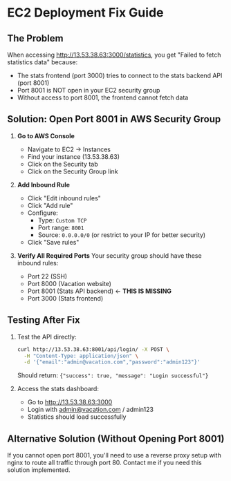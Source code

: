 # EC2 Deployment Fix Guide

## The Problem
When accessing http://13.53.38.63:3000/statistics, you get "Failed to fetch statistics data" because:
- The stats frontend (port 3000) tries to connect to the stats backend API (port 8001)
- Port 8001 is NOT open in your EC2 security group
- Without access to port 8001, the frontend cannot fetch data

## Solution: Open Port 8001 in AWS Security Group

1. **Go to AWS Console**
   - Navigate to EC2 → Instances
   - Find your instance (13.53.38.63)
   - Click on the Security tab
   - Click on the Security Group link

2. **Add Inbound Rule**
   - Click "Edit inbound rules"
   - Click "Add rule"
   - Configure:
     - Type: `Custom TCP`
     - Port range: `8001`
     - Source: `0.0.0.0/0` (or restrict to your IP for better security)
   - Click "Save rules"

3. **Verify All Required Ports**
   Your security group should have these inbound rules:
   - Port 22 (SSH)
   - Port 8000 (Vacation website)
   - Port 8001 (Stats API backend) ← **THIS IS MISSING**
   - Port 3000 (Stats frontend)

## Testing After Fix

1. Test the API directly:
   ```bash
   curl http://13.53.38.63:8001/api/login/ -X POST \
     -H "Content-Type: application/json" \
     -d '{"email":"admin@vacation.com","password":"admin123"}'
   ```
   
   Should return: `{"success": true, "message": "Login successful"}`

2. Access the stats dashboard:
   - Go to http://13.53.38.63:3000
   - Login with admin@vacation.com / admin123
   - Statistics should load successfully

## Alternative Solution (Without Opening Port 8001)

If you cannot open port 8001, you'll need to use a reverse proxy setup with nginx to route all traffic through port 80. Contact me if you need this solution implemented.